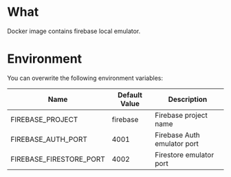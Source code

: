 # What

Docker image contains firebase local emulator. 

# Environment

You can overwrite the following environment variables:

| Name | Default Value | Description                      |
|---|---------------|----------------------------------|
| FIREBASE_PROJECT | firebase      | Firebase project name            |
| FIREBASE_AUTH_PORT | 4001          | Firebase Auth emulator port      |
| FIREBASE_FIRESTORE_PORT | 4002          | Firestore emulator port |

